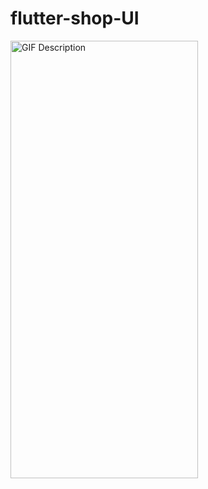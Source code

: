 # flutter-shop-UI

<img src="shop_ui/preview/untitled.gif" alt="GIF Description" width="300" height="700">
